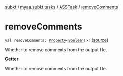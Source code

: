 [subkt](../../index.md) / [myaa.subkt.tasks](../index.md) / [ASSTask](index.md) / [removeComments](./remove-comments.md)

# removeComments

`val removeComments: `[`Property`](https://docs.gradle.org/current/javadoc/org/gradle/api/provider/Property.html)`<`[`Boolean`](https://kotlinlang.org/api/latest/jvm/stdlib/kotlin/-boolean/index.html)`!>!` [(source)](https://github.com/Myaamori/SubKt/blob/0.1.12/src/main/kotlin/myaa/subkt/tasks/asstasks.kt#L46)

Whether to remove comments from the output file.

**Getter**

Whether to remove comments from the output file.

